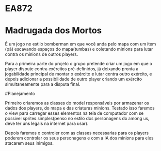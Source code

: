 # EA872

# Madrugada dos Mortos

É um jogo no estilo bomberman em que você anda pelo mapa com um item (pá) escavando espaços do mapa(tumbas) e coletando minions para lutar contra os minions de outros players.

Para a primeira parte do projeto o grupo pretende criar um jogo em que o player dispute contra exércitos pré-definidos, já deixando pronta a jogabilidade principal de montar o exército e lutar contra outro exército, e depois adicionar a possibilidade de outro player criando um exército simultaneamente para a disputa final.

#Planejamento

Primeiro criaremos as classes do model responsáveis por armazenar os dados dos players, do mapa e das criaturas minions.
Testado isso faremos o view para carregar esses elementos na tela de computador com se possivel sprites simples(penso no estilo dos personagens do among us, deve ter uns legais na internet para usar).

Depois faremos o controler com as classes necessarias para os players poderem controlar os seus personagens e com a IA dos minions para eles atacarem seus inimigos.
